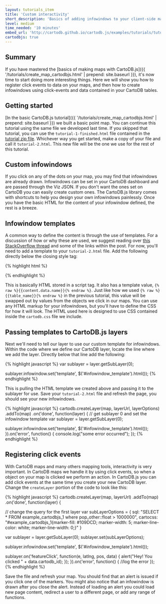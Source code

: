 ```yaml
---
layout: tutorials_item
title: 'Custom interactivity'
short_description: 'Basics of adding infowindows to your client-side maps with CartoDB.js'
level: medium
time_needed: '10 minutes'
embed_url: 'http://cartodb.github.io/cartodb.js/examples/tutorials/tutorial-2.html'
cartodbjs: true
---
```


## Summary

If you have mastered the [basics of making maps with CartoDB.js]({{ '/tutorials/create_map_cartodbjs.html' | prepend: site.baseurl }}), it's now time to start doing more interesting things. Here we will show you how to register click events to data on your maps, and then how to create infowindows using click-events and data contained in your CartoDB tables.

## Getting started

[In the basic CartoDB.js tutorial]({{ '/tutorials/create_map_cartodbjs.html' | prepend: site.baseurl }}) we built a basic point map. You can continue this tutorial using the same file we developed last time. If you skipped that tutorial, you can use the `tutorial-1-finished.html` file contained in the [tutorial zip file](http://cartodb.s3.amazonaws.com/static/tutorial_files/cartodbjs_tutorial_create_map.zip). Whichever way you get started, make a copy of your file and call it `tutorial-2.html`. This new file will be the one we use for the rest of this tutorial.

## Custom infowindows

If you click on any of the dots on your map, you may find that infowindows are already drawn. Infowindows can be set in your CartoDB dashboard and are passed through the Viz JSON. If you don't want the ones set on CartoDB you can easily create custom ones. The CartoDB.js library comes with shortcuts to help you design your own infowindows painlessly. Once you have the basic HTML for the content of your infowindow defined, the rest is a breeze.

## Infowindow templates

A common way to define the content is through the use of templates. For a discussion of how or why these are used, we suggest reading over [this StackOverflow thread](http://stackoverflow.com/questions/4912586/explanation-of-script-type-text-template-script) and some of the links within the post. For now, you'll need to add a template to your `tutorial-2.html` file. Add the following directly below the closing style tag:

{% highlight html %}
<script type="infowindow/html" id="infowindow_template">
  <div class="cartodb-popup">
    <a href="#close" class="cartodb-popup-close-button close">x</a>
     <div class="cartodb-popup-content-wrapper">
       <div class="cartodb-popup-header">
         <img style="width: 100%" src="http://cartodb.com/assets/logos/logos_full_cartodb_light.png"></src>
       </div>
       <div class="cartodb-popup-content">
         <!-- content.data contains the field info -->
         <h4>City: </h4>
         <p>{% raw %}{{content.data.name}}{% endraw %}</p>
       </div>
     </div>
     <div class="cartodb-popup-tip-container"></div>
  </div>
</script>
{% endhighlight %}

This is basically HTML stored in a script tag. It also has a template value, `{% raw %}{{content.data.name}}{% endraw %}`. Just like how we used `{% raw %}{{table_name}}{% endraw %}` in the previous tutorial, this value will be swapped out by values from the objects we click in our maps. You can use any HTML markup for your infowindows, but you'll have to define the CSS for how it will look. The HTML used here is designed to use CSS contained inside the `cartodb.css` file we include.

## Passing templates to CartoDB.js layers

Next we'll need to tell our layer to use our custom template for infowindows. Within the code where we define our CartoDB layer, locate the line where we add the layer. Directly below that line add the following:

{% highlight javascript %}
var sublayer = layer.getSubLayer(0);

sublayer.infowindow.set('template', $('#infowindow_template').html());
{% endhighlight %}

This is pulling the HTML template we created above and passing it to the sublayer for use. Save your `tutorial-2.html` file and refresh the page, you should see your new infowindows.

{% highlight javascript %}
cartodb.createLayer(map, layerUrl, layerOptions)
.addTo(map)
.on('done', function(layer) {
  // get sublayer 0 and set the infowindow template
  var sublayer = layer.getSubLayer(0);

  sublayer.infowindow.set('template', $('#infowindow_template').html());
}).on('error', function() {
  console.log("some error occurred");
});
{% endhighlight %}

## Registering click events

With CartoDB maps and many others mapping tools, interactivity is very important. In CartoDB maps we handle it by using click events, so when a object on your map is clicked we perform an action. In CartoDB.js you can add click events at the same time you create your new CartoDB layer. Change the `createLayer` portion of the code to look like this:

{% highlight javascript %}
cartodb.createLayer(map, layerUrl)
       .addTo(map)
       .on('done', function(layer) {
        
  // change the query for the first layer
  var subLayerOptions = {
      sql: "SELECT * FROM example_cartodbjs_1 where pop_other::float > 1000000",
      cartocss: "#example_cartodbjs_1{marker-fill: #109DCD; marker-width: 5; marker-line-color: white; marker-line-width: 0;}"
        }

  var sublayer = layer.getSubLayer(0);
  sublayer.set(subLayerOptions);

  sublayer.infowindow.set('template', $('#infowindow_template').html());
        
  sublayer.on('featureClick', function(e, latlng, pos, data) {
          alert("Hey! You clicked " + data.cartodb_id);
    });
  }).on('error', function() {
        //log the error
});
{% endhighlight %}

Save the file and refresh your map. You should find that an alert is issued if you click one of the markers. You might also notice that an infowindow is drawn after you close the alert. Instead of loading an alert you could load new page content, redirect a user to a different page, or add any range of functions.
